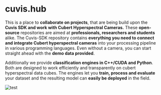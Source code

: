 # cuvis.hub

This is a place to __collaborate on projects__, that are being build upon the __Cuvis SDK and work with Cubert Hyperspectral Cameras.__
These __open-source__ repositories are aimed at __professionals, researchers and students__ alike. The Cuvis-SDK repository contains __everything you need to connect and integrate Cubert hyperspectral cameras__ into your processing pipeline in various programming languages. Even without a camera, you can start straight ahead with the __demo data provided__.

Additionally we provide __classification engines in C++/CUDA and Python__. Both are designed to work efficiently and transparently on cubert hyperspectral data cubes.
The engines let you __train, process and evaluate__ your dataset and the resulting model can __easily be deployed__ in the field.

![test](https://api.cubert-hyperspectral.com/wp-content/uploads/2021/09/20230317_124742-scaled-e1679591411198-768x565.jpg)

